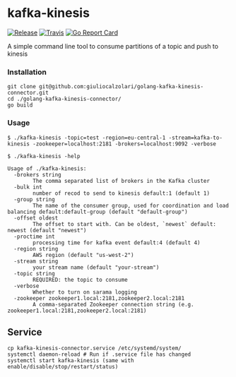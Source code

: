 # kafka-kinesis
[![Release](https://img.shields.io/github/release/giuliocalzolari/golang-kafka-kinesis-connector.svg?style=flat-square)](https://github.com/giuliocalzolari/golang-kafka-kinesis-connector/releases/latest)
[![Travis](https://img.shields.io/travis/giuliocalzolari/golang-kafka-kinesis-connector.svg?style=flat-square)](https://travis-ci.org/giuliocalzolari/golang-kafka-kinesis-connector)
[![Go Report Card](https://goreportcard.com/badge/github.com/giuliocalzolari/golang-kafka-kinesis-connector?style=flat-square)](https://goreportcard.com/report/github.com/giuliocalzolari/golang-kafka-kinesis-connector)


A simple command line tool to consume partitions of a topic and push to kinesis

### Installation

    git clone git@github.com:giuliocalzolari/golang-kafka-kinesis-connector.git
    cd ./golang-kafka-kinesis-connector/
    go build


### Usage

    $ ./kafka-kinesis -topic=test -region=eu-central-1 -stream=kafka-to-kinesis -zookeeper=localhost:2181 -brokers=localhost:9092 -verbose

    $ ./kafka-kinesis -help

    Usage of ./kafka-kinesis:
      -brokers string
        	The comma separated list of brokers in the Kafka cluster
      -bulk int
        	number of recod to send to kinesis default:1 (default 1)
      -group string
        	The name of the consumer group, used for coordination and load balancing default:default-group (default "default-group")
      -offset oldest
        	The offset to start with. Can be oldest, `newest` default: newest (default "newest")
      -proctime int
        	processing time for kafka event default:4 (default 4)
      -region string
        	AWS region (default "us-west-2")
      -stream string
        	your stream name (default "your-stream")
      -topic string
        	REQUIRED: the topic to consume
      -verbose
        	Whether to turn on sarama logging
      -zookeeper zookeeper1.local:2181,zookeeper2.local:2181
        	A comma-separated Zookeeper connection string (e.g. zookeeper1.local:2181,zookeeper2.local:2181) 

## Service

    cp kafka-kinesis-connector.service /etc/systemd/system/
    systemctl daemon-reload # Run if .service file has changed
    systemctl start kafka-kinesis (same with enable/disable/stop/restart/status)
